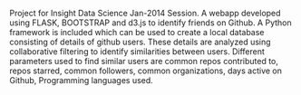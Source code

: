 Project for Insight Data Science Jan-2014 Session.
A webapp developed using FLASK, BOOTSTRAP and d3.js to identify friends on Github. A Python framework is included which can be used to create a local database consisting of details of github users. These details are analyzed using collaborative filtering to identify similarities between users. Different parameters used to find similar users are common repos contributed to, repos starred, common followers, common organizations, days active on Github, Programming languages used.
